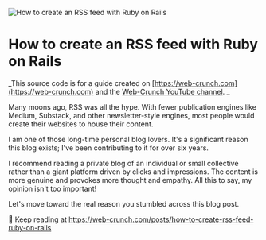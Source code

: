 ![How to create an RSS feed with Ruby on Rails](https://f001.backblazeb2.com/file/webcrunch/rss-feed-rails.jpg)

# How to create an RSS feed with Ruby on Rails

_This source code is for a guide created on [https://web-crunch.com](https://web-crunch.com) and the [Web-Crunch YouTube channel](https://youtube.com/c/webcrunch). _


Many moons ago, RSS was all the hype. With fewer publication engines like Medium, Substack, and other newsletter-style engines, most people would create their websites to house their content.

I am one of those long-time personal blog lovers. It's a significant reason this blog exists; I've been contributing to it for over six years.

I recommend reading a private blog of an individual or small collective rather than a giant platform driven by clicks and impressions. The content is more genuine and provokes more thought and empathy. All this to say, my opinion isn't too important!

Let's move toward the real reason you stumbled across this blog post.

📕 Keep reading at https://web-crunch.com/posts/how-to-create-rss-feed-ruby-on-rails
